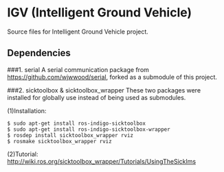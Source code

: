 # IGV (Intelligent Ground Vehicle)
Source files for Intelligent Ground Vehicle project.

## Dependencies
###1. serial
A serial communication package from https://github.com/wjwwood/serial, forked 
as a submodule of this project.

###2. sicktoolbox & sicktoolbox_wrapper
These two packages were installed for globally use instead of being used as 
submodules.

(1)Installation:

	$ sudo apt-get install ros-indigo-sicktoolbox
	$ sudo apt-get install ros-indigo-sicktoolbox-wrapper
	$ rosdep install sicktoolbox_wrapper rviz
	$ rosmake sicktoolbox_wrapper rviz

(2)Tutorial: http://wiki.ros.org/sicktoolbox_wrapper/Tutorials/UsingTheSicklms
